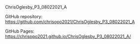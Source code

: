 ChrisOglesby_P3_08022021_A

GitHub repository:
https://github.com/chrisopo2021/ChrisOglesby_P3_08022021_A

GitHub Pages:
https://chrisopo2021.github.io/ChrisOglesby_P3_08022021_A/
